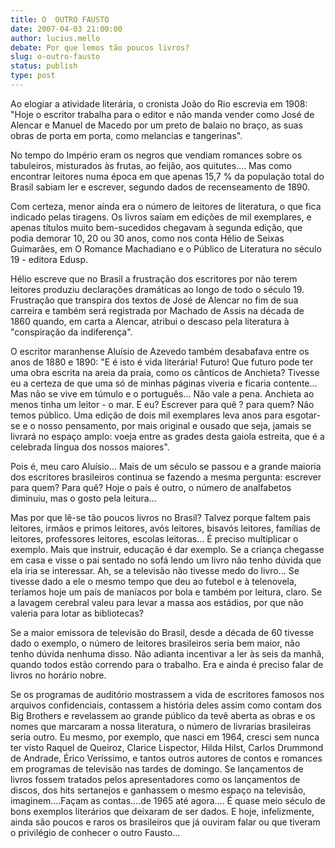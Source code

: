 ```yaml
---
title: O  OUTRO FAUSTO
date: 2007-04-03 21:00:00
author: lucius.mello
debate: Por que lemos tão poucos livros?
slug: o-outro-fausto
status: publish 
type: post
---
```


Ao elogiar a atividade literária, o cronista João do Rio escrevia em 1908: "Hoje o escritor trabalha para o editor e não manda vender como José de Alencar e Manuel de Macedo por um preto de balaio no braço, as suas obras de porta em porta, como melancias e tangerinas".   
  
No tempo do Império eram os negros que vendiam romances sobre os tabuleiros, misturados às frutas, ao feijão, aos quitutes.... Mas como encontrar leitores numa época em que apenas 15,7 % da população total do Brasil sabiam ler e escrever, segundo dados de recenseamento de 1890.   
  
Com certeza, menor ainda era o número de leitores de literatura, o que fica indicado pelas tiragens. Os livros saíam em edições de mil exemplares, e apenas títulos muito bem-sucedidos chegavam à segunda edição, que podia demorar 10, 20 ou 30 anos, como nos conta Hélio de Seixas Guimarães, em O Romance Machadiano e o Público de Literatura no século 19 - editora Edusp.   
  
Hélio escreve que no Brasil a frustração dos escritores por não terem leitores produziu declarações dramáticas ao longo de todo o século 19. Frustração que transpira dos textos de José de Alencar no fim de sua carreira e também será registrada por Machado de Assis na década de 1860 quando, em carta a Alencar, atribui o descaso pela literatura à "conspiração da indiferença".  
  
O escritor maranhense Aluísio de Azevedo também desabafava entre os anos de 1880 e 1890: "E é isto é vida literária! Futuro! Que futuro pode ter uma obra escrita na areia da praia, como os cânticos de Anchieta? Tivesse eu a certeza de que uma só de minhas páginas viveria e ficaria contente... Mas não se vive em túmulo e o português... Não vale a pena. Anchieta ao menos tinha um leitor - o mar. E eu? Escrever para quê ? para quem? Não temos público. Uma edição de dois mil exemplares leva anos para esgotar-se e o nosso pensamento, por mais original e ousado que seja, jamais se livrará no espaço amplo: voeja entre as grades desta gaiola estreita, que é a celebrada língua dos nossos maiores".  
  
Pois é, meu caro Aluísio... Mais de um século se passou e a grande maioria dos escritores brasileiros continua se fazendo a mesma pergunta: escrever para quem? Para quê? Hoje o país é outro, o número de analfabetos diminuiu, mas o gosto pela leitura...   
  
Mas por que lê-se tão poucos livros no Brasil? Talvez porque faltem pais leitores, irmãos e primos leitores, avós leitores, bisavós leitores, famílias de leitores, professores leitores, escolas leitoras... É preciso multiplicar o exemplo. Mais que instruir, educação é dar exemplo. Se a criança chegasse em casa e visse o pai sentado no sofá lendo um livro não tenho dúvida que ela iria se interessar. Ah, se a televisão não tivesse medo do livro... Se tivesse dado a ele o mesmo tempo que deu ao futebol e à telenovela, teríamos hoje um país de maníacos por bola e também por leitura, claro. Se a lavagem cerebral valeu para levar a massa aos estádios, por que não valeria para lotar as bibliotecas?  
  
Se a maior emissora de televisão do Brasil, desde a década de 60 tivesse dado o exemplo, o número de leitores brasileiros seria bem maior, não tenho dúvida nenhuma disso. Não adianta incentivar a ler às seis da manhã, quando todos estão correndo para o trabalho. Era e ainda é preciso falar de livros no horário nobre.   
  
Se os programas de auditório mostrassem a vida de escritores famosos nos arquivos confidenciais, contassem a história deles assim como contam dos Big Brothers e revelassem ao grande público da tevê aberta as obras e os nomes que marcaram a nossa literatura, o número de livrarias brasileiras seria outro. Eu mesmo, por exemplo, que nasci em 1964, cresci sem nunca ter visto Raquel de Queiroz, Clarice Lispector, Hilda Hilst, Carlos Drummond de Andrade, Érico Veríssimo, e tantos outros autores de contos e romances em programas de televisão nas tardes de domingo. Se lançamentos de livros fossem tratados pelos apresentadores como os lançamentos de discos, dos hits sertanejos e ganhassem o mesmo espaço na televisão, imaginem....Façam as contas....de 1965 até agora.... É quase meio século de bons exemplos literários que deixaram de ser dados. E hoje, infelizmente, ainda são poucos e raros os brasileiros que já ouviram falar ou que tiveram o privilégio de conhecer o outro Fausto...
